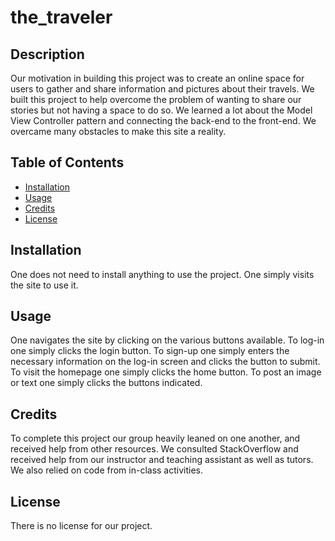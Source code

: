 # the_traveler

## Description
Our motivation in building this project was to create  an online space for users to gather and share information and pictures about their travels. We built this project to help overcome the problem of wanting to share our stories but not having a space to do so. We learned a lot about the Model View Controller pattern and connecting the back-end to the front-end. We overcame many obstacles to make this site a reality.

## Table of Contents
- [Installation](#installation)
 - [Usage](#usage)
  - [Credits](#credits)
  - [License](#license)

## Installation

One does not need to install anything to use the project. One simply visits the site to use it.

## Usage

One navigates the site by clicking on the various buttons available. To log-in one simply clicks the login button. To sign-up one simply enters the necessary information on the log-in screen and clicks the button to submit. To visit the homepage one simply clicks the home button. To post an image or text one simply clicks the buttons indicated. 

## Credits

To complete this project our group heavily leaned on one another, and received help from other resources. We consulted StackOverflow and received help from our instructor and teaching assistant as well as tutors. We also relied on code from in-class activities.

## License

There is no license for our project.


